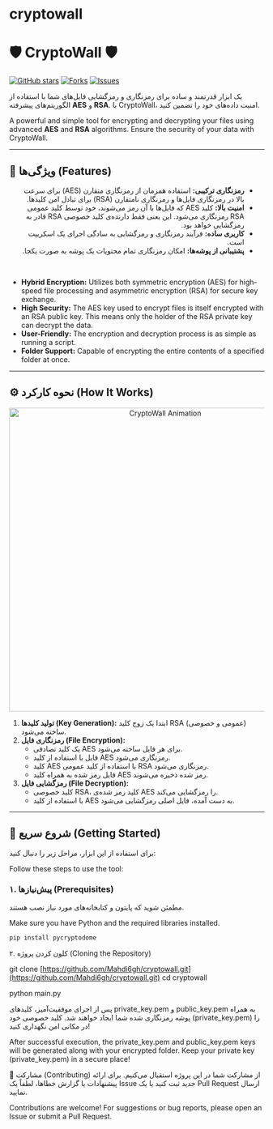 # cryptowall

# 🛡️ CryptoWall 🛡️

[![GitHub stars](https://img.shields.io/github/stars/Mahdi6gh/cryptowall?style=social)](https://github.com/Mahdi6gh/cryptowall/stargazers)
[![Forks](https://img.shields.io/github/forks/Mahdi6gh/cryptowall?style=social)](https://github.com/Mahdi6gh/cryptowall/network/members)
[![Issues](https://img.shields.io/github/issues/Mahdi6gh/cryptowall)](https://github.com/Mahdi6gh/cryptowall/issues)

یک ابزار قدرتمند و ساده برای رمزنگاری و رمزگشایی فایل‌های شما با استفاده از الگوریتم‌های پیشرفته **AES** و **RSA**. با CryptoWall، امنیت داده‌های خود را تضمین کنید.

A powerful and simple tool for encrypting and decrypting your files using advanced **AES** and **RSA** algorithms. Ensure the security of your data with CryptoWall.

---

## 🌟 ویژگی‌ها (Features)

<div dir="rtl">

- **رمزنگاری ترکیبی:** استفاده همزمان از رمزنگاری متقارن (AES) برای سرعت بالا در رمزنگاری فایل‌ها و رمزنگاری نامتقارن (RSA) برای تبادل امن کلیدها.
- **امنیت بالا:** کلید AES که فایل‌ها با آن رمز می‌شوند، خود توسط کلید عمومی RSA رمزنگاری می‌شود. این یعنی فقط دارنده‌ی کلید خصوصی RSA قادر به رمزگشایی خواهد بود.
- **کاربری ساده:** فرآیند رمزنگاری و رمزگشایی به سادگی اجرای یک اسکریپت است.
- **پشتیبانی از پوشه‌ها:** امکان رمزنگاری تمام محتویات یک پوشه به صورت یکجا.

</div>

<br>

<div dir="ltr">

- **Hybrid Encryption:** Utilizes both symmetric encryption (AES) for high-speed file processing and asymmetric encryption (RSA) for secure key exchange.
- **High Security:** The AES key used to encrypt files is itself encrypted with an RSA public key. This means only the holder of the RSA private key can decrypt the data.
- **User-Friendly:** The encryption and decryption process is as simple as running a script.
- **Folder Support:** Capable of encrypting the entire contents of a specified folder at once.

</div>

---

## ⚙️ نحوه کارکرد (How It Works)

<p align="center">
  <img src="https://i.imgur.com/CHb9SoL.gif" alt="CryptoWall Animation" width="600"/>
</p>

1.  **تولید کلیدها (Key Generation):** ابتدا یک زوج کلید RSA (عمومی و خصوصی) ساخته می‌شود.
2.  **رمزنگاری فایل (File Encryption):**
    - یک کلید تصادفی AES برای هر فایل ساخته می‌شود.
    - فایل با استفاده از کلید AES رمزنگاری می‌شود.
    - کلید AES با استفاده از کلید عمومی RSA رمزنگاری می‌شود.
    - فایل رمز شده به همراه کلید AES رمز شده ذخیره می‌شوند.
3.  **رمزگشایی فایل (File Decryption):**
    - کلید خصوصی RSA، کلید رمز شده‌ی AES را رمزگشایی می‌کند.
    - با استفاده از کلید AES به دست آمده، فایل اصلی رمزگشایی می‌شود.

---

## 🚀 شروع سریع (Getting Started)

برای استفاده از این ابزار، مراحل زیر را دنبال کنید:

Follow these steps to use the tool:

### ۱. پیش‌نیازها (Prerequisites)

مطمئن شوید که پایتون و کتابخانه‌های مورد نیاز نصب هستند.

Make sure you have Python and the required libraries installed.

```bash
pip install pycryptodome
```

۲. کلون کردن پروژه (Cloning the Repository)

git clone [https://github.com/Mahdi6gh/cryptowall.git](https://github.com/Mahdi6gh/cryptowall.git)
cd cryptowall

python main.py

پس از اجرای موفقیت‌آمیز، کلیدهای private_key.pem و public_key.pem به همراه پوشه رمزنگاری شده شما ایجاد خواهند شد. کلید خصوصی خود (private_key.pem) را در مکانی امن نگهداری کنید!

After successful execution, the private_key.pem and public_key.pem keys will be generated along with your encrypted folder. Keep your private key (private_key.pem) in a secure place!

🤝 مشارکت (Contributing)
از مشارکت شما در این پروژه استقبال می‌کنیم. برای ارائه پیشنهادات یا گزارش خطاها، لطفاً یک Issue جدید ثبت کنید یا یک Pull Request ارسال نمایید.

Contributions are welcome! For suggestions or bug reports, please open an Issue or submit a Pull Request.
